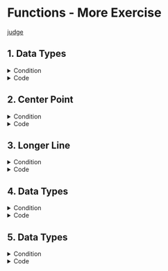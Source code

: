 # Functions - More Exercise

[judge](https://judge.softuni.org/Contests/1729/Functions-More-Exercises)

## 1. Data Types

<details><summary>Condition</summary>

Write a function that, depending on the **first line of the input**,
reads one of the following strings: **"int"**, **"real"**, or **"string"**.

* If the data type is an int, multiply the number by 2.
* If the data type is real, multiply the number by 1.5 and format the result to the second decimal point.
* If the data type is a string, surround the input with "$".
  Print the result on the console.

Example

| Input            | Output  |
|------------------|---------|
| int</br>5        | 10      |
| real</br>2       | 3.00    |
| string</br>hello | $hello$ |

</details>
<details> <summary>Code</summary>

```Python
command = input()
num = input()

if command == "int":
    result = int(num) * 2
elif command == "real":
    result = f"{float(num) * 1.5:.2f}"
elif command == "string":
    result = f"${num}$"

print(result)
```

task solution by kumchovalcho

```Python
command = input()
to_process = input()


def calculate(command, calculation):
    result = ""
    if command == "int":
        result = f"{int(calculation) * 2:.0f}"
    elif command == "real":
        result = f"{float(calculation) * 1.5:.2f}"
    elif command == "string":
        result = "$" + calculation + "$"
    return result


print(calculate(command, to_process))
```

task solution by Ceo

```Python
def calc(arg1, arg2):
    if arg1 == "int":
        result = float(arg2) * 2
        return f"{result:.0f}"

    elif arg1 == "real":
        result = float(arg2) * 1.5
        return f"{result:.2f}"

    elif arg1 == "string":
        return f"${arg2}$"
```

print(calc(command, number))

</details>

## 2. Center Point

<details><summary>Condition</summary>

You will be given the coordinates of two points on a Cartesian coordinate system - X1, Y1, X2, and Y2 on separate lines.
Write a **function** that prints the point which is closest to the center
of the coordinate system (0, 0) in the format: **"({X}, {Y})"**</br>
If the points are at the same distance from the center, print only the first one.
The resulting coordinates must be **formatted** to the **lower integer.**

Example

| Input                        | Output   |
|------------------------------|----------|
| 2</br>4</br>-1</br>2         | (-1, 2)  |
| 10</br>14.5</br>-17.2</br>16 | (10, 14) |

</details>
<details> <summary>Code</summary>

```Python
import math

x1 = math.floor(float(input()))
x2 = math.floor(float(input()))
y1 = math.floor(float(input()))
y2 = math.floor(float(input()))

sum_x = math.floor(abs(x1) + abs(x2))
sum_y = math.floor(abs(y1) + abs(y2))


def whats_closer(arg1, arg2):
    if arg1 <= arg2:
        return f"({x1}, {x2})"

    elif arg2 <= arg1:
        return f"({y1}, {y2})"


print(whats_closer(sum_x, sum_y))
```

```Python
import math


# Function to get coordinates from the user
def get_coordinates():
    x = math.floor(float(input()))
    y = math.floor(float(input()))
    return x, y


# Function to calculate the distance from the center
def calculate_distance(coord):
    return math.floor(abs(coord[0]) + abs(coord[1]))


# Function to determine which of two points is closer to the center
def whats_closer(coord1, coord2):
    distance1 = calculate_distance(coord1)
    distance2 = calculate_distance(coord2)

    if distance1 <= distance2:
        return coord1
    else:
        return coord2


# Get coordinates for points A and B
point_a = get_coordinates()
point_b = get_coordinates()

# Determine which point is closer
closer_point = whats_closer(point_a, point_b)

print(f"{closer_point}")
```

</details>

## 3. Longer Line

<details><summary>Condition</summary>

You will be given the coordinates of four points.
The first and the second pair of points form two different lines.
Create a function that prints the **longer line** in the format:
**"({X1}, {Y1})({X2}, {Y2})"** starting from the point which is closer to the center of the coordinate system (0, 0).
You can reuse the method that you wrote for the previous problem.
If the lines are of equal length, print only the first one.
The resulting coordinates must be **formatted** to the **lower integer.**

Example

| Input                                           | Output          |
|-------------------------------------------------|-----------------|
| 2</br>4</br>-1</br>2</br>-5</br>-5</br>4</br>-3 | (4, -3)(-5, -5) |
| 1</br>2</br>3</br>4</br>9</br>7</br>5</br>6     | (5, 6)(9, 7)    |
|                                                 |                 |

</details>
<details> <summary>Code</summary>

```Python
x1, x2, y1, y2 = math.floor(float(input())), math.floor(float(input())), math.floor(float(input())), math.floor(
    float(input()))
z1, z2, v1, v2 = math.floor(float(input())), math.floor(float(input())), math.floor(float(input())), math.floor(
    float(input()))

sum_x = math.floor(abs(x1) + abs(x2))
sum_y = math.floor(abs(y1) + abs(y2))
sum_z = math.floor(abs(z1) + abs(z2))
sum_v = math.floor(abs(v1) + abs(v2))


def whats_closer(arg1, arg2, arg3, arg4):
    one = arg1 + arg2
    two = arg3 + arg4
    if one > two:
        if abs(x1) + abs(x2) > abs(y1) + abs(y2):
            return f"({y1}, {y2})({x1}, {x2})"
        else:
            return f"({x1}, {x2})({y1}, {y2})"
    elif one < two:
        if abs(z1) + abs(z2) > abs(v1) + abs(v2):
            return f"({v1}, {v2})({z1}, {z2})"
        else:
            return f"({z1}, {z2})({v1}, {v2})"
    else:
        if abs(z1) + abs(z2) > abs(v1) + abs(v2):
            return f"({v1}, {v2})({z1}, {z2})"
        else:
            return f"({z1}, {z2})({v1}, {v2})"


print(whats_closer(sum_x, sum_y, sum_z, sum_v))
```
```Python
import math

def get_input_values():
    x1, x2, y1, y2 = map(lambda x: math.floor(float(input())), range(4))
    z1, z2, v1, v2 = map(lambda x: math.floor(float(input())), range(4))
    return x1, x2, y1, y2, z1, z2, v1, v2

def calculate_sums(x1, x2, y1, y2, z1, z2, v1, v2):
    sum_x = math.floor(abs(x1) + abs(x2))
    sum_y = math.floor(abs(y1) + abs(y2))
    sum_z = math.floor(abs(z1) + abs(z2))
    sum_v = math.floor(abs(v1) + abs(v2))
    return sum_x, sum_y, sum_z, sum_v

def whats_closer(x1, x2, y1, y2, z1, z2, v1, v2):
    sum_x, sum_y, sum_z, sum_v = calculate_sums(x1, x2, y1, y2, z1, z2, v1, v2)

    one = sum_x + sum_y
    two = sum_z + sum_v

    if one > two:
        if abs(x1) + abs(x2) > abs(y1) + abs(y2):
            return f"({y1}, {y2})({x1}, {x2})"
        else:
            return f"({x1}, {x2})({y1}, {y2})"
    elif one < two:
        if abs(z1) + abs(z2) > abs(v1) + abs(v2):
            return f"({v1}, {v2})({z1}, {z2})"
        else:
            return f"({z1}, {z2})({v1}, {v2})"
    else:
        if abs(z1) + abs(z2) > abs(v1) + abs(v2):
            return f"({v1}, {v2})({z1}, {z2})"
        else:
            return f"({z1}, {z2})({v1}, {v2})"

def main():
    x1, x2, y1, y2, z1, z2, v1, v2 = get_input_values()
    result = whats_closer(x1, x2, y1, y2, z1, z2, v1, v2)
    print(result)

if __name__ == "__main__":
    main()
```

</details>

## 4. Data Types

<details><summary>Condition</summary>


Example

| Input | Output |
|-------|--------|
|       |        |
|       |        |
|       |        |

</details>
<details> <summary>Code</summary>

```Python

```

</details>

## 5. Data Types

<details><summary>Condition</summary>


Example

| Input | Output |
|-------|--------|
|       |        |
|       |        |
|       |        |

</details>
<details> <summary>Code</summary>

```Python

```

</details>